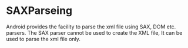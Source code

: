 # SAXParseing
Android provides the facility to parse the xml file using SAX, DOM etc. parsers. The SAX parser cannot be used to create the XML file, It can be used to parse the xml file only. 

